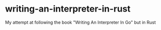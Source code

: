 # writing-an-interpreter-in-rust
My attempt at following the book "Writing An Interpreter In Go" but in Rust
